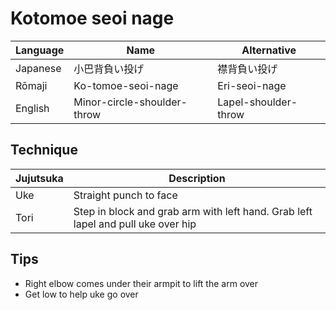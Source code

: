 # Kotomoe seoi nage

Language | Name | Alternative
-|-|-
Japanese | 小巴背負い投げ | 襟背負い投げ
Rōmaji | Ko-tomoe-seoi-nage | Eri-seoi-nage
English | Minor-circle-shoulder-throw | Lapel-shoulder-throw

## Technique
Jujutsuka | Description
-|-
Uke | Straight punch to face
Tori | Step in block and grab arm with left hand. Grab left lapel and pull uke over hip

## Tips
* Right elbow comes under their armpit to lift the arm over
* Get low to help uke go over




